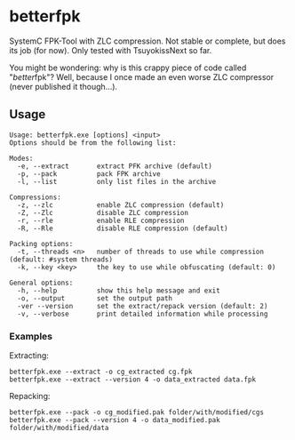 # betterfpk
SystemC FPK-Tool with ZLC compression. Not stable or complete, but does its job (for now).
Only tested with TsuyokissNext so far.

You might be wondering: why is this crappy piece of code called "*better*fpk"? Well, because I once made an even worse ZLC compressor (never published it though...).

## Usage
```
Usage: betterfpk.exe [options] <input>
Options should be from the following list:

Modes:
  -e, --extract       extract PFK archive (default)
  -p, --pack          pack FPK archive
  -l, --list          only list files in the archive

Compressions:
  -z, --zlc           enable ZLC compression (default)
  -Z, --Zlc           disable ZLC compression
  -r, --rle           enable RLE compression
  -R, --Rle           disable RLE compression (default)

Packing options:
  -t, --threads <n>   number of threads to use while compression (default: #system threads)
  -k, --key <key>     the key to use while obfuscating (default: 0)

General options:
  -h, --help          show this help message and exit
  -o, --output        set the output path
  -ver --version      set the extract/repack version (default: 2)
  -v, --verbose       print detailed information while processing
```

### Examples
Extracting: 
```
betterfpk.exe --extract -o cg_extracted cg.fpk
betterfpk.exe --extract --version 4 -o data_extracted data.fpk
```
Repacking:
```
betterfpk.exe --pack -o cg_modified.pak folder/with/modified/cgs
betterfpk.exe --pack --version 4 -o data_modified.pak folder/with/modified/data
```
